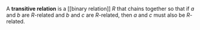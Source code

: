 A **transitive relation** is a [[binary relation]] $R$ that chains together so that if $a$ and $b$ are $R$-related and $b$ and $c$ are $R$-related, then $a$ and $c$ must also be $R$-related.
